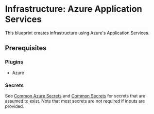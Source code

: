 # Infrastructure: Azure Application Services

This blueprint creates infrastructure using Azure's Application Services.

## Prerequisites

### Plugins

* Azure

### Secrets

See [Common Azure Secrets](../README.md#common-azure-secrets) and [Common Secrets](../README.md#common-secrets) for secrets
that are assumed to exist. Note that most secrets are not required if inputs are provided.
